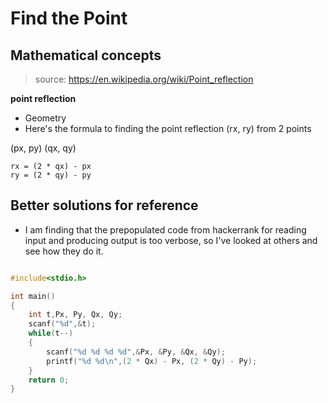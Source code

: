 # Find the Point

## Mathematical concepts

> source: https://en.wikipedia.org/wiki/Point_reflection

__point reflection__

- Geometry
- Here's the formula to finding the point reflection (rx, ry) from 2 points

(px, py)
(qx, qy)

```
rx = (2 * qx) - px
ry = (2 * qy) - py

```

## Better solutions for reference
- I am finding that the prepopulated code from hackerrank for reading input and producing output is too verbose, so I've looked at others and see how they do it.

```cpp

#include<stdio.h>

int main()
{
    int t,Px, Py, Qx, Qy;
    scanf("%d",&t);
    while(t--)
    {
        scanf("%d %d %d %d",&Px, &Py, &Qx, &Qy);
        printf("%d %d\n",(2 * Qx) - Px, (2 * Qy) - Py);
    }
    return 0;
}


```
